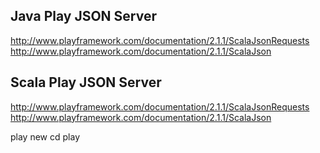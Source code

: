 Java Play JSON Server
---------------------
http://www.playframework.com/documentation/2.1.1/ScalaJsonRequests
http://www.playframework.com/documentation/2.1.1/ScalaJson


Scala Play JSON Server
---------------------
http://www.playframework.com/documentation/2.1.1/ScalaJsonRequests
http://www.playframework.com/documentation/2.1.1/ScalaJson

play new <appName>
cd <appName>
play

